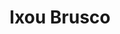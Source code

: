 ---
thumbnail: /images/architects-and-developers/portfolio/ixou-brusco/thumbnail.jpg
title: Ixou Brusco
credit: Klotz, Minond, Hauser
order: 6
---